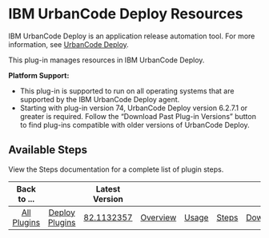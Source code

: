 
IBM UrbanCode Deploy Resources
==============================



IBM UrbanCode Deploy is an application release automation tool. For more information, see [UrbanCode 
Deploy](https://developer.ibm.com/urbancode/products/urbancode-deploy/).


This plug-in manages resources in IBM 
UrbanCode Deploy.



**Platform Support:**



* This plug-in is supported to run on all operating systems that are 
supported by the IBM UrbanCode Deploy agent.
* Starting with plug-in version 74, UrbanCode Deploy version 6.2.7.1 or 
greater is required. Follow the “Download Past Plug-in Versions” button to find plug-ins compatible with older versions 
of UrbanCode Deploy.



Available Steps
---------------


View the Steps documentation for a complete list of plugin 
steps.






|Back to ...||Latest Version|||||
| :---: | :---: | :---: | :---: | :---: | :---: | :---: |
|[All Plugins](../../index.md)|[Deploy Plugins](../README.md)|[82.1132357]()|[Overview](overview.md)|[Usage](usage.md)|[Steps](steps.md)|[Downloads](downloads.md)|
